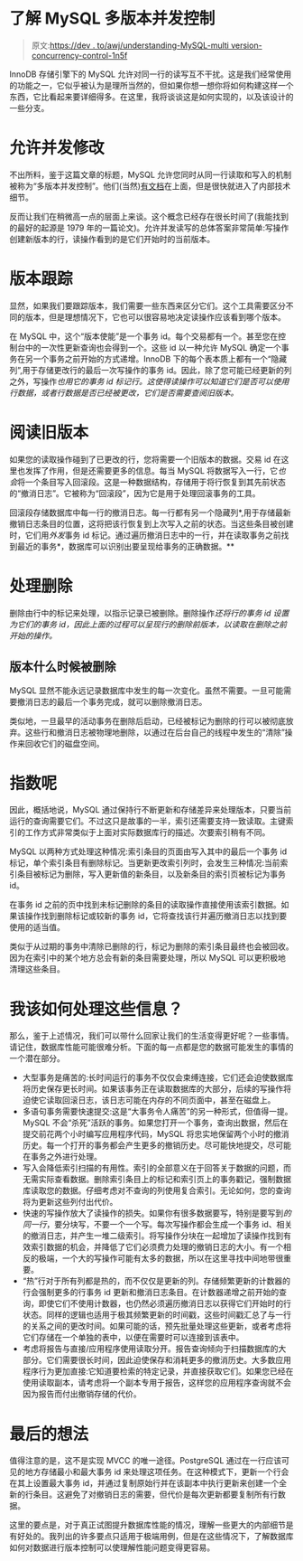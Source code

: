 # 了解 MySQL 多版本并发控制

> 原文:[https://dev . to/awj/understanding-MySQL-multi version-concurrency-control-1n5f](https://dev.to/awj/understanding-mysql-multiversion-concurrency-control-1n5f)

InnoDB 存储引擎下的 MySQL 允许对同一行的读写互不干扰。这是我们经常使用的功能之一，它似乎被认为是理所当然的，但如果你想一想你将如何构建这样一个东西，它比看起来要详细得多。在这里，我将谈谈这是如何实现的，以及该设计的一些分支。

# [](#allowing-concurrent-change)允许并发修改

不出所料，鉴于这篇文章的标题，MySQL 允许您同时从同一行读取和写入的机制被称为“多版本并发控制”。他们(当然)[有文档](https://dev.mysql.com/doc/refman/8.0/en/innodb-multi-versioning.html)在上面，但是很快就进入了内部技术细节。

反而让我们在稍微高一点的层面上来谈。这个概念已经存在很长时间了(我能找到的最好的起源是 1979 年的一篇论文)。允许并发读写的总体答案非常简单:写操作创建新版本的行，读操作看到的是它们开始时的当前版本。

# [](#version-tracking)版本跟踪

显然，如果我们要跟踪版本，我们需要一些东西来区分它们。这个工具需要区分不同的版本，但是理想情况下，它也可以很容易地决定读操作应该看到哪个版本。

在 MySQL 中，这个“版本使能”是一个事务 id。每个交易都有一个。甚至您在控制台中的一次性更新查询也会得到一个。这些 id 以一种允许 MySQL 确定一个事务在另一个事务之前开始的方式递增。InnoDB 下的每个表本质上都有一个“隐藏列”,用于存储更改行的最后一次写操作的事务 id。因此，除了您可能已经更新的列之外，写操作*也用它的事务 id 标记行。这使得读操作可以知道它们是否可以使用行数据，或者行数据是否已经被更改，它们是否需要查阅旧版本。*

# [](#reading-older-version)阅读旧版本

如果您的读取操作碰到了已更改的行，您将需要一个旧版本的数据。交易 id 在这里也发挥了作用，但是还需要更多的信息。每当 MySQL 将数据写入一行，它*也会*将一个条目写入回滚段。这是一种数据结构，存储用于将行恢复到其先前状态的“撤消日志”。它被称为“回滚段”，因为它是用于处理回滚事务的工具。

回滚段存储数据库中每一行的撤消日志。每一行都有另一个隐藏列*,用于存储最新撤销日志条目的位置，这将把该行恢复到上次写入之前的状态。当这些条目被创建时，它们用*外发*事务 id 标记。通过遍历撤消日志中的一行，并在读取事务之前找到最近的事务*，数据库可以识别出要呈现给事务的正确数据。**

# [](#handling-deletes)处理删除

删除由行中的标记来处理，以指示记录已被删除。删除操作*还将行的事务 id 设置为它们的事务 id，因此上面的过程可以呈现行的删除前版本，以读取在删除之前开始的操作。*

## [](#when-are-versions-deleted)版本什么时候被删除

MySQL 显然不能永远记录数据库中发生的每一次变化。虽然不需要。一旦可能需要撤消日志的最后一个事务完成，就可以删除撤消日志。

类似地，一旦最早的活动事务在删除后启动，已经被标记为删除的行可以被彻底放弃。这些行和撤消日志被物理地删除，以通过在后台自己的线程中发生的“清除”操作来回收它们的磁盘空间。

# [](#what-about-indexes)指数呢

因此，概括地说，MySQL 通过保持行不断更新和存储差异来处理版本，只要当前运行的查询需要它们。不过这只是故事的一半，索引还需要支持一致读取。主键索引的工作方式非常类似于上面对实际数据库行的描述。次要索引稍有不同。

MySQL 以两种方式处理这种情况:索引条目的页面由写入其中的最后一个事务 id 标记，单个索引条目有删除标记。当更新更改索引列时，会发生三种情况:当前索引条目被标记为删除，写入更新值的新条目，以及新条目的索引页被标记为事务 id。

在事务 id 之前的页中找到未标记删除的条目的读取操作直接使用该索引数据。如果该操作找到删除标记或较新的事务 id，它将查找该行并遍历撤消日志以找到要使用的适当值。

类似于从过期的事务中清除已删除的行，标记为删除的索引条目最终也会被回收。因为在索引中的某个地方总会有新的条目需要处理，所以 MySQL 可以更积极地清理这些条目。

# [](#what-do-i-do-with-this-information)我该如何处理这些信息？

那么，鉴于上述情况，我们可以带什么回家让我们的生活变得更好呢？一些事情。请记住，数据库性能可能很难分析。下面的每一点都是您的数据可能发生的事情的一个潜在部分。

*   大型事务是痛苦的:长时间运行的事务不仅仅会束缚连接，它们还会迫使数据库将历史保存更长时间。如果该事务正在读取数据库的大部分，后续的写操作将迫使它读取回滚日志，该日志可能在内存的不同页面中，甚至在磁盘上。
*   多语句事务需要快速提交:这是“大事务令人痛苦”的另一种形式，但值得一提。MySQL 不会“杀死”活跃的事务。如果您打开一个事务，查询出数据，然后在提交前花两个小时编写应用程序代码，MySQL 将忠实地保留两个小时的撤消历史。每一个打开的事务都会产生更多的撤销历史。尽可能快地提交，尽可能在事务之外进行处理。
*   写入会降低索引扫描的有用性。索引的全部意义在于回答关于数据的问题，而无需实际查看数据。删除索引条目上的标记和索引页上的事务戳记，强制数据库读取您的数据。仔细考虑对不查询的列使用复合索引。无论如何，您的查询将为更新这些列付出代价。
*   快速的写操作放大了读操作的损失。如果你有很多数据要写，特别是要写到*的同一行*，要分块写，不要一个一个写。每次写操作都会生成一个事务 id、相关的撤消日志，并产生一堆二级索引。将写操作分块在一起增加了读操作找到有效索引数据的机会，并降低了它们必须费力处理的撤销日志的大小。有一个相反的极端，一个大的写操作可能有太多的数据，所以在这里寻找中间地带很重要。
*   “热”行对于所有列都是热的，而不仅仅是更新的列。存储频繁更新的计数器的行会强制更多的行事务 id 更新和撤消日志条目。在计数器递增之前开始的查询，即使它们不使用计数器，也仍然必须遍历撤消日志以获得它们开始时的行状态。同样的逻辑也适用于极其频繁更新的时间戳，这些时间戳汇总了与一行的关系之间的更改时间。如果可能的话，预先批量处理这些更新，或者考虑将它们存储在一个单独的表中，以便在需要时可以连接到该表中。
*   考虑将报告与直接/应用程序使用读取分开。报告查询倾向于扫描数据库的大部分。它们需要很长时间，因此迫使保存和消耗更多的撤消历史。大多数应用程序行为更加直接:它知道要检索的特定记录，并直接获取它们。如果您已经在使用读取副本，请考虑将一个副本专用于报告，这样您的应用程序查询就不会因为报告而付出撤销存储的代价。

# [](#final-thoughts)最后的想法

值得注意的是，这不是实现 MVCC 的唯一途径。PostgreSQL 通过在一行应该可见的地方存储最小和最大事务 id 来处理这项任务。在这种模式下，更新一个行会在其上设置最大事务 id，并通过复制原始行并在该副本中执行更新来创建一个全新的行条目。这避免了对撤销日志的需要，但代价是每次更新都要复制所有行数据。

这里的要点是，对于真正试图提升数据库性能的情况，理解一些更大的内部细节是有好处的。我列出的许多要点只适用于极端用例，但是在这些情况下，了解数据库如何对数据进行版本控制可以使理解性能问题变得更容易。